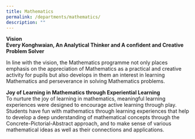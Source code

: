 ```yaml
---
title: Mathematics
permalink: /departments/mathematics/
description: ""
---
```



**Vision**  <br>
**Every Konghwaian, An Analytical Thinker and A confident and Creative Problem Solver**

In line with the vision, the Mathematics programme not only places emphasis on the appreciation of Mathematics as a practical and creative activity for pupils but also develops in them an interest in learning Mathematics and perseverance in solving Mathematics problems.

  
**Joy of Learning in Mathematics through Experiential Learning**  
To nurture the joy of learning in mathematics, meaningful learning experiences were designed to encourage active learning through play. Students have fun with mathematics through learning experiences that help to develop a deep understanding of mathematical concepts through the Concrete-Pictorial-Abstract approach, and to make sense of various mathematical ideas as well as their connections and applications.